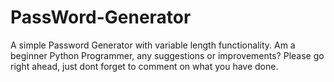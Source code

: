 # PassWord-Generator
A simple Password Generator with variable length functionality.
Am a beginner Python Programmer, any suggestions or improvements? Please go right ahead, just dont forget to comment on what you have done.
